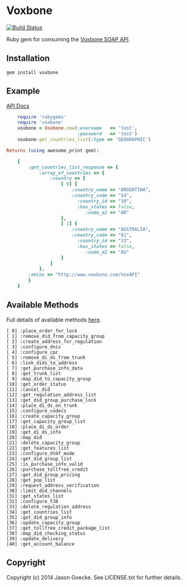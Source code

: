 Voxbone
=======
[![Build Status](https://drone.io/github.com/jsgoecke/voxbone/status.png)](https://drone.io/github.com/jsgoecke/voxbone/latest)

Ruby gem for consuming the [Voxbone SOAP API](http://voxbone.com/APIGettingStarted.jsf).

Installation
------------

	gem install voxbone

Example
-------

[API Docs](http://jsgoecke.github.com/voxbone)
```ruby
	require 'rubygems'
	require 'voxbone'
	voxbone = Voxbone.new(:username   => 'test', 
	                      :password   => 'test')
	voxbone.get_countries_list(:type => 'GEOGRAPHIC')

Returns (using awesome_print gem):

	{
	    :get_countries_list_response => {
	        :array_of_countries => {
	            :country => [
	                [ 0] {
	                    :country_name => "ARGENTINA",
	                    :country_code => "54",
	                      :country_id => "10",
	                      :has_states => false,
	                         :code_a2 => "AR"
	                },
	                [ 1] {
	                    :country_name => "AUSTRALIA",
	                    :country_code => "61",
	                      :country_id => "13",
	                      :has_states => false,
	                         :code_a2 => "AU"
	                }	
               	]
	        },
	    :xmlns => "http://www.voxbone.com/VoxAPI"
	    }
	}
```
Available Methods
-----------------

Full details of available methods [here](http://sourceforge.net/apps/mediawiki/voxbone-client/index.php?title=VoxAPI.Methods).

	[ 0] :place_order_for_lock
	[ 1] :remove_did_from_capacity_group
	[ 2] :create_address_for_regulation
	[ 3] :configure_dnis
	[ 4] :configure_cpc
	[ 5] :remove_di_ds_from_trunk
	[ 6] :link_dids_to_address
	[ 7] :get_purchase_info_data
	[ 8] :get_trunk_list
	[ 9] :map_did_to_capacity_group
	[10] :get_order_status
	[11] :cancel_did
	[12] :get_regulation_address_list
	[13] :get_did_group_purchase_lock
	[14] :place_di_ds_on_trunk
	[15] :configure_codecs
	[16] :create_capacity_group
	[17] :get_capacity_group_list
	[18] :place_di_ds_order
	[19] :get_di_ds_info
	[20] :map_did
	[21] :delete_capacity_group
	[22] :get_features_list
	[23] :configure_dtmf_mode
	[24] :get_did_group_list
	[25] :is_purchase_info_valid
	[26] :purchase_tollfree_credit
	[27] :get_did_group_pricing
	[28] :get_pop_list
	[29] :request_address_verification
	[30] :limit_did_channels
	[31] :get_states_list
	[32] :configure_t38
	[33] :delete_regulation_address
	[34] :get_countries_list
	[35] :get_did_group_info
	[36] :update_capacity_group
	[37] :get_tollfree_credit_package_list
	[38] :map_did_checking_status
	[39] :update_delivery
	[40] :get_account_balance

Copyright
---------

Copyright (c) 2014 Jason Goecke. See LICENSE.txt for
further details.
